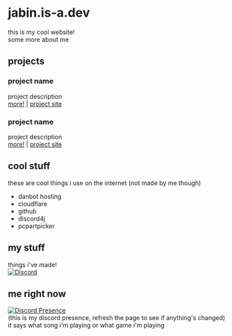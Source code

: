 # jabin.is-a.dev
this is my cool website!  
some more about me
## projects
### project name
project description  
[more!](#) | [project site](#)
### project name
project description  
[more!](#) | [project site](#)
## cool stuff
these are cool things i use on the internet (not made by me though)  
* danbot hosting
* cloudflare
* github
* discord4j
* pcpartpicker  
## my stuff  
things i've made!  
[<img alt="Discord" src="https://img.shields.io/discord/972126416646860850?logo=discord&logoColor=white&label=capybara%20fan%20club">](https://discord.gg/GKGRS7zz2C)  
## me right now  
[![Discord Presence](https://lanyard.cnrad.dev/api/964614935298588692)](https://discord.com/users/964614935298588692)  
(this is my discord presence, refresh the page to see if anything's changed)  
it says what song i'm playing or what game i'm playing  
